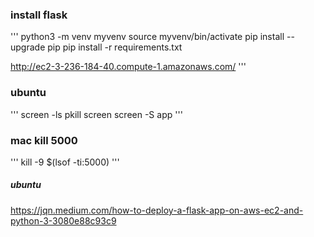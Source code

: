 
### install flask

'''
python3 -m venv myvenv
source myvenv/bin/activate
pip install --upgrade pip
pip install -r requirements.txt

http://ec2-3-236-184-40.compute-1.amazonaws.com/
'''

### ubuntu
'''
screen -ls
pkill screen
screen -S app
'''

### mac kill 5000
'''
kill -9 $(lsof -ti:5000)
'''





##### ubuntu 
https://jqn.medium.com/how-to-deploy-a-flask-app-on-aws-ec2-and-python-3-3080e88c93c9
